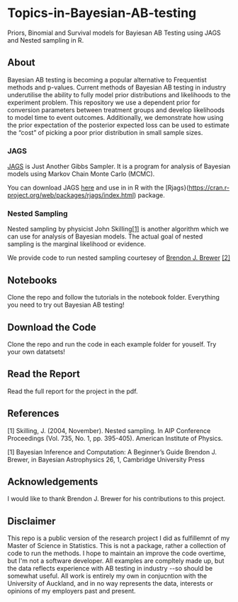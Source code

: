 # Topics-in-Bayesian-AB-testing
Priors, Binomial and Survival models for Bayiesan AB Testing using JAGS and Nested sampling in R.

## About 
Bayesian AB testing is becoming a popular alternative to Frequentist methods and
p-values. Current methods of Bayesian AB testing in industry underutilise the ability to
fully model prior distributions and likelihoods to the experiment problem. This repository we
use a dependent prior for conversion parameters between treatment groups
and develop likelihoods to model time to event outcomes. Additionally, we demonstrate
how using the prior expectation of the posterior expected loss can be used to estimate
the “cost” of picking a poor prior distribution in small sample sizes.

### JAGS 

[JAGS](http://mcmc-jags.sourceforge.net) is Just Another Gibbs Sampler.  It is a program for analysis of Bayesian models using Markov Chain Monte Carlo (MCMC). 

You can download JAGS [here](https://sourceforge.net/projects/mcmc-jags/files) and use in in R with the [Rjags}(https://cran.r-project.org/web/packages/rjags/index.html) package.

### Nested Sampling

Nested sampling by physicist John Skilling[[1]](#1) is another algorithm which we can use for analysis of Bayesian models. The actual goal of nested sampling is the marginal likelihood or evidence. 

We provide code to run nested sampling courtesey of [Brendon J. Brewer](https://github.com/eggplantbren/NSwMCMC) [[2]](#1)

## Notebooks
Clone the repo and follow the tutorials in the notebook folder. Everything you need to try out Bayesian AB testing! 

## Download the Code
Clone the repo and run the code in each example folder for youself. Try your own datatsets! 

## Read the Report
Read the full report for the project in the pdf. 

## References 
<a id="1">[1]</a> 
Skilling, J. (2004, November). Nested sampling. In AIP Conference Proceedings (Vol. 735, No. 1, pp. 395-405). American Institute of Physics.

<a id="2">[1]</a> 
Bayesian Inference and Computation: A Beginner’s Guide
Brendon J. Brewer, in Bayesian Astrophysics 26, 1, Cambridge University Press

## Acknowledgements

I would like to thank Brendon J. Brewer for his contributions to this project. 

## Disclaimer 

This repo is a public version of the research project I did as fulfillemnt of my Master of Science in Statistics. This is not a package, rather a collection of code to run the methods. I hope to maintain an improve the code overtime, but I'm not a software developer. All examples are compltely made up, but the data reflects experience with AB testing in industry --so should be somewhat useful. All work is entirely my own in conjucntion with the University of Auckland, and in no way represents the data, interests or opinions of my employers past and present. 
